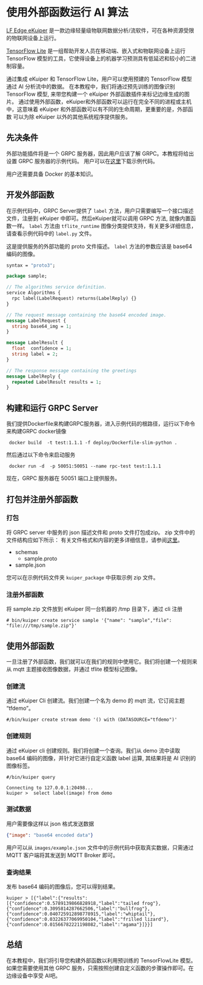 # 使用外部函数运行 AI 算法

[LF Edge eKuiper](https://www.lfedge.org/projects/ekuiper/) 是一款边缘轻量级物联网数据分析/流软件，可在各种资源受限的物联网设备上运行。

[TensorFlow Lite](https://www.tensorflow.org/lite/guide) 是一组帮助开发人员在移动端、嵌入式和物联网设备上运行 TensorFlow
模型的工具，它使得设备上的机器学习预测具有低延迟和较小的二进制容量。

通过集成 eKuiper 和 TensorFlow Lite，用户可以使用预建的 TensorFlow 模型通过 AI 分析流中的数据。
在本教程中，我们将通过预先训练的图像识别 TensorFlow 模型, 来带您构建一个 eKuiper 外部函数插件来标记边缘生成的图片。
通过使用外部函数，eKuiper和外部函数可以运行在完全不同的进程或主机中，这意味着 eKuiper 和外部函数可以有不同的生命周期，更重要的是，外部函数
可以为除 eKuiper 以外的其他系统程序提供服务。


## 先决条件

外部功能插件将是一个 GRPC 服务器，因此用户应该了解 GRPC。本教程将给出设置 GRPC 服务器的示例代码。
用户可以在[这里](https://github.com/lf-edge/ekuiper/blob/master/docs/resources/pythonGRPC.zip)下载示例代码。

用户还需要具备 Docker 的基本知识。

## 开发外部函数

在示例代码中，GRPC Server提供了 ``label`` 方法，用户只需要编写一个接口描述文件，注册到 eKuiper 中即可。然后eKuiper就可以调用 GRPC 方法,
就像内置函数一样。 ``label`` 方法由 ``tflite_runtime`` 图像分类提供支持，有关更多详细信息，请查看示例代码中的 `label.py` 文件。

这是提供服务的外部功能的 proto 文件描述。 ``label`` 方法的参数应该是 base64 编码的图像。

```proto
syntax = "proto3";

package sample;

// The algorithms service definition.
service Algorithms {
  rpc label(LabelRequest) returns(LabelReply) {}
}

// The request message containing the base64 encoded image.
message LabelRequest {
  string base64_img = 1;
}

message LabelResult {
  float  confidence = 1;
  string label = 2;
}

// The response message containing the greetings
message LabelReply {
  repeated LabelResult results = 1;
}
```

## 构建和运行 GRPC Server

我们提供Dockerfile来构建GRPC服务器，进入示例代码的根路径，运行以下命令来构建GRPC docker镜像

```shell
 docker build  -t test:1.1.1 -f deploy/Dockerfile-slim-python .
```

然后通过以下命令来启动服务

```shell
 docker run -d  -p 50051:50051 --name rpc-test test:1.1.1
```

现在，GRPC 服务器在 50051 端口上提供服务。

## 打包并注册外部函数

### 打包

将 GRPC server 中服务的 json 描述文件和 proto 文件打包成zip。 zip 文件中的文件结构应如下所示：
有关文件格式和内容的更多详细信息，请参阅[这里](../../extension/external/external_func.md)。

- schemas
  - sample.proto
- sample.json

您可以在示例代码文件夹 ``kuiper_package`` 中获取示例 zip 文件。


### 注册外部函数

将 sample.zip 文件放到 eKuiper 同一台机器的 /tmp 目录下，通过 cli 注册

```shell
# bin/kuiper create service sample '{"name": "sample","file": "file:///tmp/sample.zip"}'
```

## 使用外部函数

一旦注册了外部函数，我们就可以在我们的规则中使用它。我们将创建一个规则来从 mqtt 主题接收图像数据，并通过 tflite 模型标记图像。

### 创建流

通过 eKuiper Cli 创建流。我们创建一个名为 demo 的 mqtt 流，它订阅主题 “tfdemo”。

```shell
#/bin/kuiper create stream demo '() with (DATASOURCE="tfdemo")'
```

### 创建规则

通过 eKuiper cli 创建规则。我们将创建一个查询。我们从 demo 流中读取 base64 编码的图像，并针对它进行自定义函数 label 运算, 其结果将是 AI 识别的图像标签。
```shell
#/bin/kuiper query

Connecting to 127.0.0.1:20498... 
kuiper >  select label(image) from demo

```

### 测试数据

用户需要像这样以 json 格式发送数据

```json
{"image": "base64 encoded data"}
```

用户可以从 ``images/example.json`` 文件中的示例代码中获取真实数据，只需通过 MQTT 客户端将其发送到 MQTT Broker 即可。

### 查询结果

发布 base64 编码的图像后，您可以得到结果。

```shell
kuiper > [{"label":{"results":[{"confidence":0.5789139866828918,"label":"tailed frog"},{"confidence":0.3095814287662506,"label":"bullfrog"},{"confidence":0.040725912898778915,"label":"whiptail"},{"confidence":0.03226377069950104,"label":"frilled lizard"},{"confidence":0.01566782221198082,"label":"agama"}]}}]
```

## 总结

在本教程中，我们将引导您构建外部函数以利用预训练的 TensorFlowLite 模型。如果您需要使用其他 GRPC 服务，只需按照创建自定义函数的步骤操作即可。在边缘设备中享受 AI吧。